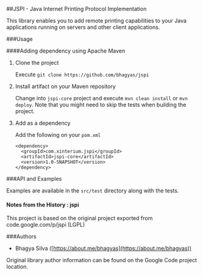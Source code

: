 ##JSPI - Java Internet Printing Protocol Implementation

This library enables you to add remote printing capabilities to your Java applications running on servers and other client applications.


###Usage

####Adding dependency using Apache Maven

1. Clone the project

	Execute `git clone https://github.com/bhagyas/jspi`

2. Install artifact on your Maven repository

	Change into `jspi-core` project and execute `mvn clean install` or `mvn deploy`. Note that you might need to skip the tests when building the project.

3. Add as a dependency

   Add the following on your `pom.xml`

	```
	<dependency>
      <groupId>com.xinterium.jspi</groupId>
      <artifactId>jspi-core</artifactId>
      <version>1.0-SNAPSHOT</version>
    </dependency>
    ```


###API and Examples

Examples are available in the `src/test` directory along with the tests.

#### Notes from the History : jspi
This project is based on the original project exported from code.google.com/p/jspi (LGPL)

###Authors
- Bhagya Silva ([https://about.me/bhagyas](https://about.me/bhagyas))

Original library author information can be found on the Google Code project location.
